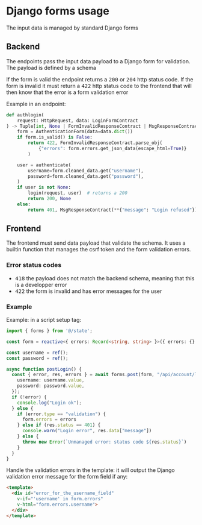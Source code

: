 # Django forms usage

The input data is managed by standard Django forms

## Backend

The endpoints pass the input data payload to a Django form for
validation. The payload is defined by a schema

If the form is valid the endpoint returns a <kbd>200</kbd> or <kbd>204</kbd>
http status code. If the form is invalid it must return a <kbd>422</kbd> http
status code to the frontend that will then know that the error is 
a form validation error

Example in an endpoint:

```python
def authlogin(
    request: HttpRequest, data: LoginFormContract
) -> Tuple[int, None | FormInvalidResponseContract | MsgResponseContract]:
    form = AuthenticationForm(data=data.dict())
    if form.is_valid() is False:
        return 422, FormInvalidResponseContract.parse_obj(
            {"errors": form.errors.get_json_data(escape_html=True)}
        )

    user = authenticate(
        username=form.cleaned_data.get("username"),
        password=form.cleaned_data.get("password"),
    )
    if user is not None:
        login(request, user)  # returns a 200
        return 200, None
    else:
        return 401, MsgResponseContract(**{"message": "Login refused"})
```

## Frontend

The frontend must send data payload that validate the schema. It uses a
builtin function that manages the csrf token and the form validation errors. 

### Error status codes

- <kbd>418</kbd> the payload does not match the backend schema, meaning that this is a developper error
- <kbd>422</kbd> the form is invalid and has error messages for the user

### Example

Example: in a script setup tag:

```ts
import { forms } from '@/state';

const form = reactive<{ errors: Record<string, string> }>({ errors: {} });

const username = ref();
const password = ref();

async function postLogin() {
  const { error, res, errors } = await forms.post(form, "/api/account/login", {
    username: username.value,
    password: password.value,
  });
  if (!error) {
    console.log("Login ok");
  } else {
    if (error.type == "validation") {
      form.errors = errors
    } else if (res.status == 401) {
      console.warn("Login error", res.data["message"])
    } else {
      throw new Error(`Unmanaged error: status code ${res.status}`)
    }
  }
}
```

Handle the validation errors in the template: it will output the
Django validation error message for the form field if any:

```html
<template>
  <div id="error_for_the_username_field"
    v-if="'username' in form.errors"
    v-html="form.errors.username">
  </div>
</template>
```
